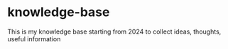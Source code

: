 # knowledge-base
This is my knowledge base starting from 2024 to collect ideas, thoughts, useful information
